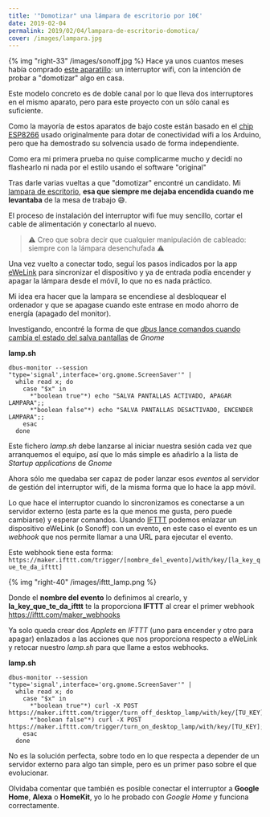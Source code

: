 ```yaml
---
title: '"Domotizar" una lámpara de escritorio por 10€'
date: 2019-02-04
permalink: 2019/02/04/lampara-de-escritorio-domotica/
cover: /images/lampara.jpg
---
```


{% img "right-33" /images/sonoff.jpg %}
Hace ya unos cuantos meses había comprado [este aparatillo](https://amzn.to/2HDOlWM): un interruptor wifi, con la intención de probar a "domotizar" algo en casa.

Este modelo concreto es de doble canal por lo que lleva dos interruptores en el mismo aparato, pero para este proyecto con un sólo canal es suficiente.

Como la mayoría de estos aparatos de bajo coste están basado en el [chip ESP8266](https://es.wikipedia.org/wiki/ESP8266) usado originalmente para dotar de conectividad wifi a los Arduino, pero que ha demostrado su solvencia usado de forma independiente.

Como era mi primera prueba no quise complicarme mucho y decidí no flashearlo ni nada por el estilo usando el software "original"

Tras darle varias vueltas a que "domotizar" encontré un candidato. Mi [lampara de escritorio](https://www.ikea.com/es/es/productos/iluminacion/lamparas-flexo/fors%C3%A5-l%C3%A1mpara-flexo-de-trabajo-niquelado-art-80146763/), **esa que siempre me dejaba encendida cuando me levantaba** de la mesa de trabajo :sweat_smile:.

El proceso de instalación del interruptor wifi fue muy sencillo, cortar el cable de alimentación y conectarlo al nuevo.

> :warning: Creo que sobra decir que cualquier manipulación de cableado: siempre con la lámpara desenchufada :warning:

Una vez vuelto a conectar todo, seguí los pasos indicados por la app [eWeLink](https://sonoff.itead.cc/en/ewelink) para sincronizar el dispositivo y ya de entrada podía encender y apagar la lámpara desde el móvil, lo que no es nada práctico.

Mi idea era hacer que la lampara se encendiese al desbloquear el ordenador y que se apagase cuando este entrase en modo ahorro de energía (apagado del monitor).

Investigando, encontré la forma de que [*dbus* lance comandos cuando cambia el estado del salva pantallas](https://unix.stackexchange.com/questions/28181/run-script-on-screen-lock-unlock) de *Gnome*


**lamp.sh**
```
dbus-monitor --session "type='signal',interface='org.gnome.ScreenSaver'" |
  while read x; do
    case "$x" in 
      *"boolean true"*) echo "SALVA PANTALLAS ACTIVADO, APAGAR LAMPARA";;
      *"boolean false"*) echo "SALVA PANTALLAS DESACTIVADO, ENCENDER LAMPARA";;  
    esac
  done
```

Este fichero *lamp.sh* debe lanzarse al iniciar nuestra sesión cada vez que arranquemos el equipo, así que lo más simple es añadirlo a la lista de *Startup applications* de *Gnome*

Ahora sólo me quedaba ser capaz de poder lanzar esos *eventos* al servidor de gestión del interruptor wifi, de la misma forma que lo hace la app móvil.

Lo que hace el interruptor cuando lo sincronizamos es conectarse a un servidor externo (esta parte es la que menos me gusta, pero puede cambiarse) y esperar comandos. Usando [IFTTT](https://ifttt.com/) podemos enlazar un dispositivo eWeLink (o Sonoff) con un evento, en este caso el evento es un *webhook* que nos permite llamar a una URL para ejecutar el evento.

Este webhook tiene esta forma: `https://maker.ifttt.com/trigger/[nombre_del_evento]/with/key/[la_key_que_te_da_ifttt]`


{% img "right-40" /images/ifttt_lamp.png %}

Donde el **nombre del evento** lo definimos al crearlo, y **la_key_que_te_da_ifttt** te la proporciona **IFTTT** al crear el primer webhook https://ifttt.com/maker_webhooks

Ya solo queda crear dos *Applets* en *IFTTT* (uno para encender y otro para apagar) enlazados a las acciones que nos proporciona respecto a eWeLink y retocar nuestro *lamp.sh* para que llame a estos webhooks. 

 

**lamp.sh**
```
dbus-monitor --session "type='signal',interface='org.gnome.ScreenSaver'" |
  while read x; do
    case "$x" in 
      *"boolean true"*) curl -X POST https://maker.ifttt.com/trigger/turn_off_desktop_lamp/with/key/[TU_KEY];;
      *"boolean false"*) curl -X POST https://maker.ifttt.com/trigger/turn_on_desktop_lamp/with/key/[TU_KEY];;  
    esac
  done
```

No es la solución perfecta, sobre todo en lo que respecta a depender de un servidor externo para algo tan simple, pero es un primer paso sobre el que evolucionar.

Olvidaba comentar que también es posible conectar el interruptor a **Google Home**, **Alexa** o **HomeKit**, yo lo he probado con *Google Home* y funciona correctamente. 



  
  







